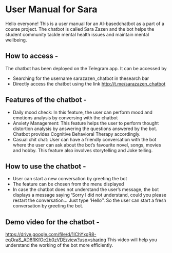 # User Manual for Sara

Hello everyone! This is a user manual for an AI-basedchatbot as a part of a course project.
The chatbot is called Sara Zazen and the bot helps the student community tackle mental
health issues and maintain mental wellbeing.

## How to access -

The chatbot has been deployed on the Telegram app.
It can be accessed by

- Searching for the username sarazazen_chatbot in thesearch bar
- Directly access the chatbot using the link http://t.me/sarazazen_chatbot

## Features of the chatbot -
- Daily mood check: In this feature, the user can perform mood and emotions analysis by conversing with the chatbot
- Anxiety Management: This feature helps the user to perform thought distortion analysis by answering the questions answered by the bot. Chatbot provides Cognitive Behavioral Therapy accordingly.
- Casual chit chat: User can have a friendly conversation with the bot where the user can ask about the bot’s favourite novel, songs, movies and hobby. This feature also involves storytelling and Joke telling.
## How to use the chatbot -

- User can start a new conversation by greeting the bot
- The feature can be chosen from the menu displayed
- In case the chatbot does not understand the user’s message, the bot displays a message saying ‘Sorry I did not understand, could you please restart the conversation... Just type ‘Hello’’. So the user can start a fresh conversation by greeting the bot.

## Demo video for the chatbot -

https://drive.google.com/file/d/1IChYxgR8-eqOraS_AD8flKfOe2b0zVDE/view?usp=sharing
This video will help you understand the working of the bot more efficiently.


